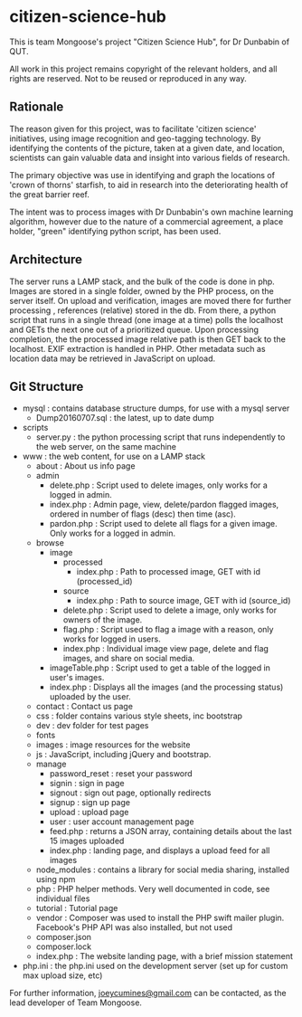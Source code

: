 # citizen-science-hub

This is team Mongoose's project "Citizen Science Hub", for Dr Dunbabin of QUT.

All work in this project remains copyright of the relevant holders, and all rights are reserved. Not to be reused or 
reproduced in any way.

## Rationale
The reason given for this project, was to facilitate 'citizen science' initiatives, using image recognition and geo-tagging technology.
By identifying the contents of the picture, taken at a given date, and location, scientists can gain valuable data and insight into
various fields of research.

The primary objective was use in identifying and graph the locations of 'crown of thorns' starfish, to aid in research into the
deteriorating health of the great barrier reef.

The intent was to process images with Dr Dunbabin's own machine learning algorithm, however due to the nature of a commercial agreement,
a place holder, "green" identifying python script, has been used.

## Architecture
The server runs a LAMP stack, and the bulk of the code is done in php. Images are stored in a single folder, owned by the PHP process,
on the server itself. On upload and verification, images are moved there for further processing , references (relative) stored in the db.
From there, a python script that runs in a single thread (one image at a time) polls the localhost and GETs the next one out of a
prioritized queue. Upon processing completion, the the processed image relative path is then GET back to the localhost.
EXIF extraction is handled in PHP. Other metadata such as location data may be retrieved in JavaScript on upload.

## Git Structure
- mysql : contains database structure dumps, for use with a mysql server
	- Dump20160707.sql : the latest, up to date dump
- scripts
	- server.py : the python processing script that runs independently to the web server, on the same machine
- www : the web content, for use on a LAMP stack
	- about : About us info page
	- admin
		- delete.php : Script used to delete images, only works for a logged in admin.
		- index.php : Admin page, view, delete/pardon flagged images, ordered in number of flags (desc) then time (asc).
		- pardon.php : Script used to delete all flags for a given image. Only works for a logged in admin.
	- browse
		- image
			- processed
				- index.php : Path to processed image, GET with id (processed_id)
			- source
				- index.php : Path to source image, GET with id (source_id)
			- delete.php : Script used to delete a image, only works for owners of the image.
			- flag.php : Script used to flag a image with a reason, only works for logged in users.
			- index.php : Individual image view page, delete and flag images, and share on social media.
		- imageTable.php : Script used to get a table of the logged in user's images.
		- index.php : Displays all the images (and the processing status) uploaded by the user.
	- contact : Contact us page
	- css : folder contains various style sheets, inc bootstrap
	- dev : dev folder for test pages
	- fonts
	- images : image resources for the website
	- js : JavaScript, including jQuery and bootstrap.
	- manage
		- password_reset : reset your password
		- signin : sign in page
		- signout : sign out page, optionally redirects
		- signup : sign up page
		- upload : upload page
		- user : user account management page
		- feed.php : returns a JSON array, containing details about the last 15 images uploaded
		- index.php : landing page, and displays a upload feed for all images
	- node_modules : contains a library for social media sharing, installed using npm
	- php : PHP helper methods. Very well documented in code, see individual files
	- tutorial : Tutorial page
	- vendor : Composer was used to install the PHP swift mailer plugin. Facebook's PHP API was also installed, but not used
	- composer.json
	- composer.lock
	- index.php : The website landing page, with a brief mission statement
- php.ini : the php.ini used on the development server (set up for custom max upload size, etc)

For further information, joeycumines@gmail.com can be contacted, as the lead developer of Team Mongoose.